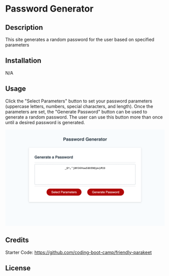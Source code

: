 # Password Generator

## Description

This site generates a random password for the user based on specified parameters

## Installation

N/A

## Usage

Click the "Select Parameters" button to set your password parameters (uppercase letters, numbers, special characters, and length). Once the parameters are set, the "Generate Password" button can be used to generate a random password. The user can use this button more than once until a desired password is generated. 

![webpage screenshot](./assets/page.png)

## Credits
Starter Code: https://github.com/coding-boot-camp/friendly-parakeet
## License
